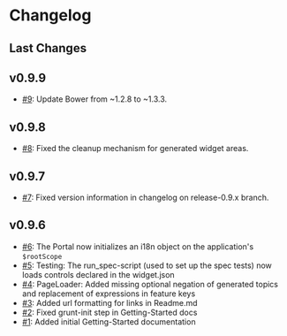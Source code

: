 # Changelog

## Last Changes

## v0.9.9
- [#9](https://github.com/LaxarJS/laxar/issues/9): Update Bower from ~1.2.8 to ~1.3.3.

## v0.9.8
- [#8](https://github.com/LaxarJS/laxar/issues/8): Fixed the cleanup mechanism for generated widget areas.

## v0.9.7
- [#7](https://github.com/LaxarJS/laxar/issues/7): Fixed version information in changelog on release-0.9.x branch.

## v0.9.6
- [#6](https://github.com/LaxarJS/laxar/issues/6): The Portal now initializes an i18n object on the application's `$rootScope`
- [#5](https://github.com/LaxarJS/laxar/issues/5): Testing: The run_spec-script (used to set up the spec tests) now loads controls declared in the widget.json
- [#4](https://github.com/LaxarJS/laxar/issues/4): PageLoader: Added missing optional negation of generated topics and replacement of expressions in feature keys
- [#3](https://github.com/LaxarJS/laxar/issues/3): Added url formatting for links in Readme.md
- [#2](https://github.com/LaxarJS/laxar/issues/2): Fixed grunt-init step in Getting-Started docs
- [#1](https://github.com/LaxarJS/laxar/issues/1): Added initial Getting-Started documentation
